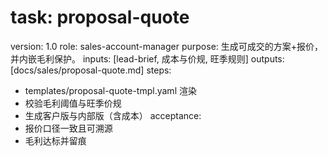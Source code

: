 # task: proposal-quote

version: 1.0
role: sales-account-manager
purpose: 生成可成交的方案+报价，并内嵌毛利保护。
inputs: [lead-brief, 成本与价规, 旺季规则]
outputs: [docs/sales/proposal-quote.md]
steps:

- templates/proposal-quote-tmpl.yaml 渲染
- 校验毛利阈值与旺季价规
- 生成客户版与内部版（含成本）
  acceptance:
- 报价口径一致且可溯源
- 毛利达标并留痕

